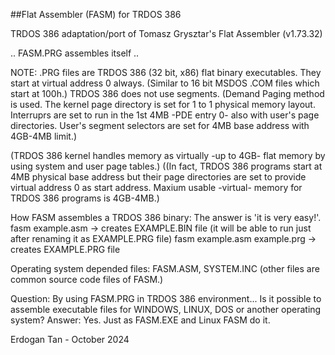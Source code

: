 ##Flat Assembler (FASM) for TRDOS 386

TRDOS 386 adaptation/port of Tomasz Grysztar's Flat Assembler (v1.73.32)

.. FASM.PRG assembles itself ..

NOTE:
.PRG files are TRDOS 386 (32 bit, x86) flat binary executables. They start at virtual address 0 always.
(Similar to 16 bit MSDOS .COM files which start at 100h.) 
TRDOS 386 does not use segments. (Demand Paging method is used. The kernel page directory is set for 1 to 1
physical memory layout. Interruprs are set to run in the 1st 4MB -PDE entry 0- also with user's page directories.
User's segment selectors are set for 4MB base address with 4GB-4MB limit.)

(TRDOS 386 kernel handles memory as virtually -up to 4GB- flat memory by using system and user page tables.)
((In fact, TRDOS 386 programs start at 4MB physical base address but their page directories are set
  to provide virtual address 0 as start address. Maxium usable -virtual- memory for TRDOS 386 programs is 4GB-4MB.) 

How FASM assembles a TRDOS 386 binary: The answer is 'it is very easy!'.
fasm example.asm  -> creates EXAMPLE.BIN file (it will be able to run just after renaming it as EXAMPLE.PRG file) 
fasm example.asm example.prg -> creates EXAMPLE.PRG file

Operating system depended files: FASM.ASM, SYSTEM.INC (other files are common source code files of FASM.)

Question: By using FASM.PRG in TRDOS 386 environment...
          Is it possible to assemble executable files for WINDOWS, LINUX, DOS or another operating system?
Answer: Yes. Just as FASM.EXE and Linux FASM do it.

Erdogan Tan - October 2024
